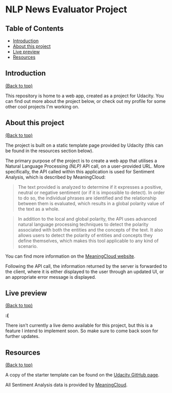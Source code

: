 # NLP News Evaluator Project

## Table of Contents

* [Introduction](#introduction)
* [About this project](#about-this-project)
* [Live preview](#live-preview)
* [Resources](#resources)

## Introduction
[(Back to top)](#table-of-contents)

This repository is home to a web app, created as a project for Udacity.
You can find out more about the project below, or check out my profile for some other cool projects I'm working on.

## About this project
[(Back to top)](#table-of-contents)

The project is built on a static template page provided by Udacity (this can be found in the resources section below).

The primary purpose of the project is to create a web app that utilises a Natural Language Processing *(NLP)* API call, on a user-provided URL. More specifically, the API called within this application is used for Sentiment Analysis, which is described by MeaningCloud:

>The text provided is analyzed to determine if it expresses a positive, neutral or negative sentiment (or if it is impossible to detect). In order to do so, the individual phrases are identified and the relationship between them is evaluated, which results in a global polarity value of the text as a whole.

>In addition to the local and global polarity, the API uses advanced natural language processing techniques to detect the polarity associated with both the entities and the concepts of the text. It also allows users to detect the polarity of entities and concepts they define themselves, which makes this tool applicable to any kind of scenario.

You can find more information on the [MeaningCloud website](https://www.meaningcloud.com/products/sentiment-analysis).

Following the API call, the information returned by the server is forwarded to the client, where it is either displayed to the user through an updated UI, or an appropriate error message is displayed.

## Live preview
[(Back to top)](#table-of-contents)

**:(**

There isn't currently a live demo available for this project, but this is a feature I intend to implement soon. So make sure to come back soon for further updates.


## Resources
[(Back to top)](#table-of-contents)

A copy of the starter template can be found on the [Udacity GitHub page](https://github.com/udacity/fend/tree/refresh-2019/projects/evaluate-news-nlp).

All Sentiment Analysis data is provided by [MeaningCloud](https://www.meaningcloud.com/).
